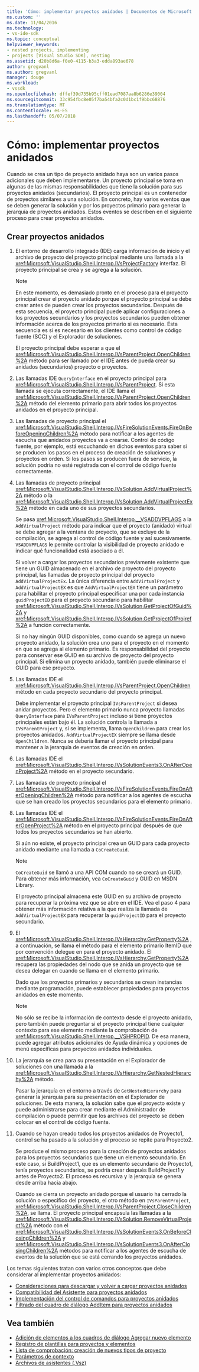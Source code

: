 ```yaml
---
title: 'Cómo: implementar proyectos anidados | Documentos de Microsoft'
ms.custom: ''
ms.date: 11/04/2016
ms.technology:
- vs-ide-sdk
ms.topic: conceptual
helpviewer_keywords:
- nested projects, implementing
- projects [Visual Studio SDK], nesting
ms.assetid: d20b8d6a-f0e0-4115-b3a3-edda893ae678
author: gregvanl
ms.author: gregvanl
manager: douge
ms.workload:
- vssdk
ms.openlocfilehash: dffef39d735b95cff01ead7087aa8b6286e39004
ms.sourcegitcommit: 33c954fbc8e05f7ba54bfa2c0d1bc1f9bbc68876
ms.translationtype: MT
ms.contentlocale: es-ES
ms.lasthandoff: 05/07/2018
---
```

# <a name="how-to-implement-nested-projects"></a>Cómo: implementar proyectos anidados

Cuando se crea un tipo de proyecto anidado haya son un varios pasos adicionales que deben implementarse. Un proyecto principal se toma en algunas de las mismas responsabilidades que tiene la solución para sus proyectos anidados (secundarios). El proyecto principal es un contenedor de proyectos similares a una solución. En concreto, hay varios eventos que se deben generar la solución y por los proyectos primario para generar la jerarquía de proyectos anidados. Estos eventos se describen en el siguiente proceso para crear proyectos anidados.

## <a name="create-nested-projects"></a>Crear proyectos anidados

1.  El entorno de desarrollo integrado (IDE) carga información de inicio y el archivo de proyecto del proyecto principal mediante una llamada a la <xref:Microsoft.VisualStudio.Shell.Interop.IVsProjectFactory> interfaz. El proyecto principal se crea y se agrega a la solución.

    > [!NOTE]
    > En este momento, es demasiado pronto en el proceso para el proyecto principal crear el proyecto anidado porque el proyecto principal se debe crear antes de pueden crear los proyectos secundarios. Después de esta secuencia, el proyecto principal puede aplicar configuraciones a los proyectos secundarios y los proyectos secundarios pueden obtener información acerca de los proyectos primario si es necesario. Esta secuencia es si es necesario en los clientes como control de código fuente (SCC) y el Explorador de soluciones.

     El proyecto principal debe esperar a que el <xref:Microsoft.VisualStudio.Shell.Interop.IVsParentProject.OpenChildren%2A> método para ser llamado por el IDE antes de pueda crear su anidados (secundarios) proyecto o proyectos.

2.  Las llamadas IDE `QueryInterface` en el proyecto principal para <xref:Microsoft.VisualStudio.Shell.Interop.IVsParentProject>. Si esta llamada se ejecuta correctamente, el IDE llama el <xref:Microsoft.VisualStudio.Shell.Interop.IVsParentProject.OpenChildren%2A> método del elemento primario para abrir todos los proyectos anidados en el proyecto principal.

3.  Las llamadas de proyecto principal el <xref:Microsoft.VisualStudio.Shell.Interop.IVsFireSolutionEvents.FireOnBeforeOpeningChildren%2A> método para notificar a los agentes de escucha que anidados proyectos va a crearse. Control de código fuente, por ejemplo, está escuchando en dichos eventos para saber si se producen los pasos en el proceso de creación de soluciones y proyectos en orden. Si los pasos se producen fuera de servicio, la solución podría no esté registrada con el control de código fuente correctamente.

4.  Las llamadas de proyecto principal <xref:Microsoft.VisualStudio.Shell.Interop.IVsSolution.AddVirtualProject%2A> método o la <xref:Microsoft.VisualStudio.Shell.Interop.IVsSolution.AddVirtualProjectEx%2A> método en cada uno de sus proyectos secundarios.

     Se pasa <xref:Microsoft.VisualStudio.Shell.Interop.__VSADDVPFLAGS> a la `AddVirtualProject` método para indicar que el proyecto (anidado) virtual se debe agregar a la ventana de proyecto, que se excluye de la compilación, se agrega al control de código fuente y así sucesivamente. `VSADDVPFLAGS` le permite controlar la visibilidad de proyecto anidado e indicar qué funcionalidad está asociado a él.

     Si volver a cargar los proyectos secundarios previamente existente que tiene un GUID almacenado en el archivo de proyecto del proyecto principal, las llamadas de proyecto principal del proyecto `AddVirtualProjectEx`. La única diferencia entre `AddVirtualProject` y `AddVirtualProjectEX` es que `AddVirtualProjectEX` tiene un parámetro para habilitar el proyecto principal especificar una por cada instancia `guidProjectID` para el proyecto secundario para habilitar <xref:Microsoft.VisualStudio.Shell.Interop.IVsSolution.GetProjectOfGuid%2A> y <xref:Microsoft.VisualStudio.Shell.Interop.IVsSolution.GetProjectOfProjref%2A> a función correctamente.

     Si no hay ningún GUID disponibles, como cuando se agrega un nuevo proyecto anidado, la solución crea uno para el proyecto en el momento en que se agrega al elemento primario. Es responsabilidad del proyecto para conservar ese GUID en su archivo de proyecto del proyecto principal. Si elimina un proyecto anidado, también puede eliminarse el GUID para ese proyecto.

5.  Las llamadas IDE el <xref:Microsoft.VisualStudio.Shell.Interop.IVsParentProject.OpenChildren> método en cada proyecto secundario del proyecto principal.

     Debe implementar el proyecto principal `IVsParentProject` si desea anidar proyectos. Pero el elemento primario nunca proyecto llamadas `QueryInterface` para `IVsParentProject` incluso si tiene proyectos principales están bajo él. La solución controla la llamada a `IVsParentProject` y, si se implementa, llama `OpenChildren` para crear los proyectos anidados. `AddVirtualProjectEX` siempre se llama desde `OpenChildren`. Nunca se debería llamar el proyecto principal para mantener a la jerarquía de eventos de creación en orden.

6.  Las llamadas IDE el <xref:Microsoft.VisualStudio.Shell.Interop.IVsSolutionEvents3.OnAfterOpenProject%2A> método en el proyecto secundario.

7.  Las llamadas de proyecto principal el <xref:Microsoft.VisualStudio.Shell.Interop.IVsFireSolutionEvents.FireOnAfterOpeningChildren%2A> método para notificar a los agentes de escucha que se han creado los proyectos secundarios para el elemento primario.

8.  Las llamadas IDE el <xref:Microsoft.VisualStudio.Shell.Interop.IVsFireSolutionEvents.FireOnAfterOpenProject%2A> método en el proyecto principal después de que todos los proyectos secundarios se han abierto.

     Si aún no existe, el proyecto principal crea un GUID para cada proyecto anidado mediante una llamada a `CoCreateGuid`.

    > [!NOTE]
    > `CoCreateGuid` se llamó a una API COM cuando no se creará un GUID. Para obtener más información, vea `CoCreateGuid` y GUID en MSDN Library.

     El proyecto principal almacena este GUID en su archivo de proyecto para recuperar la próxima vez que se abre en el IDE. Vea el paso 4 para obtener más información relativa a la que realiza la llamada de `AddVirtualProjectEX` para recuperar la `guidProjectID` para el proyecto secundario.

9. El <xref:Microsoft.VisualStudio.Shell.Interop.IVsHierarchy.GetProperty%2A> , a continuación, se llama el método para el elemento primario ItemID que por convención delegue en para el proyecto anidado. El <xref:Microsoft.VisualStudio.Shell.Interop.IVsHierarchy.GetProperty%2A> recupera las propiedades del nodo que se anida un proyecto que se desea delegar en cuando se llama en el elemento primario.

     Dado que los proyectos primarios y secundarios se crean instancias mediante programación, puede establecer propiedades para proyectos anidados en este momento.

    > [!NOTE]
    > No sólo se recibe la información de contexto desde el proyecto anidado, pero también puede preguntar si el proyecto principal tiene cualquier contexto para ese elemento mediante la comprobación de <xref:Microsoft.VisualStudio.Shell.Interop.__VSHPROPID>. De esa manera, puede agregar atributos adicionales de Ayuda dinámica y opciones de menú específicas para proyectos anidados individuales.

10. La jerarquía se crea para su presentación en el Explorador de soluciones con una llamada a la <xref:Microsoft.VisualStudio.Shell.Interop.IVsHierarchy.GetNestedHierarchy%2A> método.

     Pasar la jerarquía en el entorno a través de `GetNestedHierarchy` para generar la jerarquía para su presentación en el Explorador de soluciones. De esta manera, la solución sabe que el proyecto existe y puede administrarse para crear mediante el Administrador de compilación o puede permitir que los archivos del proyecto se deben colocar en el control de código fuente.

11. Cuando se hayan creado todos los proyectos anidados de Proyecto1, control se ha pasado a la solución y el proceso se repite para Proyecto2.

     Se produce el mismo proceso para la creación de proyectos anidados para los proyectos secundarios que tiene un elemento secundario. En este caso, si BuildProject1, que es un elemento secundario de Proyecto1, tenía proyectos secundarios, se podría crear después BuildProject1 y antes de Proyecto2. El proceso es recursiva y la jerarquía se genera desde arriba hacia abajo.

     Cuando se cierra un proyecto anidado porque el usuario ha cerrado la solución o específico del proyecto, el otro método en `IVsParentProject`, <xref:Microsoft.VisualStudio.Shell.Interop.IVsParentProject.CloseChildren%2A>, se llama. El proyecto principal encapsula las llamadas a la <xref:Microsoft.VisualStudio.Shell.Interop.IVsSolution.RemoveVirtualProject%2A> método con el <xref:Microsoft.VisualStudio.Shell.Interop.IVsSolutionEvents3.OnBeforeClosingChildren%2A> y <xref:Microsoft.VisualStudio.Shell.Interop.IVsSolutionEvents3.OnAfterClosingChildren%2A> métodos para notificar a los agentes de escucha de eventos de la solución que se está cerrando los proyectos anidados.

Los temas siguientes tratan con varios otros conceptos que debe considerar al implementar proyectos anidados:

- [Consideraciones para descargar y volver a cargar proyectos anidados](../../extensibility/internals/considerations-for-unloading-and-reloading-nested-projects.md)
- [Compatibilidad del Asistente para proyectos anidados](../../extensibility/internals/wizard-support-for-nested-projects.md)
- [Implementación del control de comandos para proyectos anidados](../../extensibility/internals/implementing-command-handling-for-nested-projects.md)
- [Filtrado del cuadro de diálogo AddItem para proyectos anidados](../../extensibility/internals/filtering-the-additem-dialog-box-for-nested-projects.md)

## <a name="see-also"></a>Vea también

- [Adición de elementos a los cuadros de diálogo Agregar nuevo elemento](../../extensibility/internals/adding-items-to-the-add-new-item-dialog-boxes.md)
- [Registro de plantillas para proyectos y elementos](../../extensibility/internals/registering-project-and-item-templates.md)
- [Lista de comprobación: creación de nuevos tipos de proyecto](../../extensibility/internals/checklist-creating-new-project-types.md)
- [Parámetros de contexto](../../extensibility/internals/context-parameters.md)
- [Archivos de asistentes (.Vsz)](../../extensibility/internals/wizard-dot-vsz-file.md)